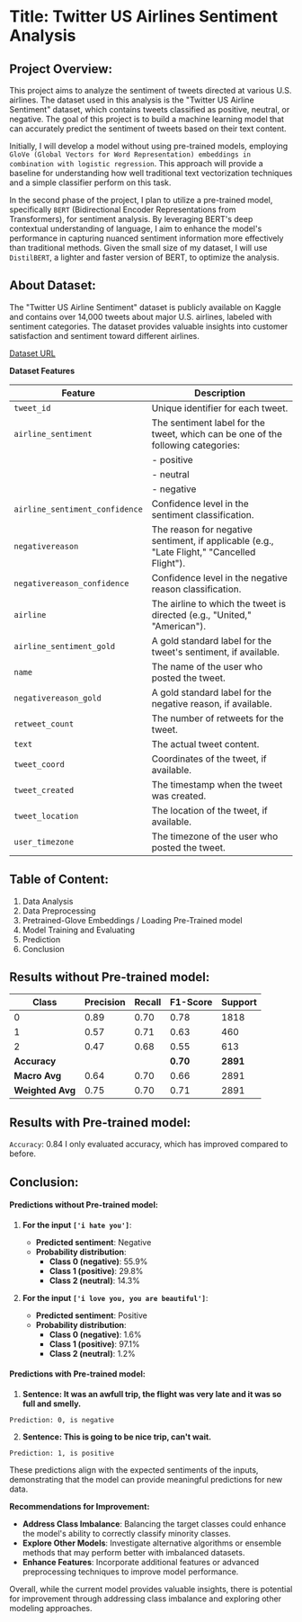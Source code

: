 # Title: Twitter US Airlines Sentiment Analysis

## Project Overview:

This project aims to analyze the sentiment of tweets directed at various U.S. airlines. The dataset used in this analysis is the "Twitter US Airline Sentiment" dataset, which contains tweets classified as positive, neutral, or negative. The goal of this project is to build a machine learning model that can accurately predict the sentiment of tweets based on their text content.

Initially, I will develop a model without using pre-trained models, employing `GloVe (Global Vectors for Word Representation) embeddings in combination with logistic regression`. This approach will provide a baseline for understanding how well traditional text vectorization techniques and a simple classifier perform on this task.

In the second phase of the project, I plan to utilize a pre-trained model, specifically `BERT` (Bidirectional Encoder Representations from Transformers), for sentiment analysis. By leveraging BERT's deep contextual understanding of language, I aim to enhance the model's performance in capturing nuanced sentiment information more effectively than traditional methods. Given the small size of my dataset, I will use `DistilBERT`, a lighter and faster version of BERT, to optimize the analysis.

## About Dataset:

The "Twitter US Airline Sentiment" dataset is publicly available on Kaggle and contains over 14,000 tweets about major U.S. airlines, labeled with sentiment categories. The dataset provides valuable insights into customer satisfaction and sentiment toward different airlines.

[Dataset URL](https://www.kaggle.com/datasets/crowdflower/twitter-airline-sentiment)

**Dataset Features**

| Feature                       | Description                                                                           |
|-------------------------------|---------------------------------------------------------------------------------------|
| `tweet_id`                    | Unique identifier for each tweet.                                                     |
| `airline_sentiment`           | The sentiment label for the tweet, which can be one of the following categories:      |
|                               | - positive                                                                           |
|                               | - neutral                                                                            |
|                               | - negative                                                                           |
| `airline_sentiment_confidence`| Confidence level in the sentiment classification.                                     |
| `negativereason`              | The reason for negative sentiment, if applicable (e.g., "Late Flight," "Cancelled Flight"). |
| `negativereason_confidence`   | Confidence level in the negative reason classification.                               |
| `airline`                     | The airline to which the tweet is directed (e.g., "United," "American").              |
| `airline_sentiment_gold`      | A gold standard label for the tweet's sentiment, if available.                        |
| `name`                        | The name of the user who posted the tweet.                                            |
| `negativereason_gold`         | A gold standard label for the negative reason, if available.                          |
| `retweet_count`               | The number of retweets for the tweet.                                                 |
| `text`                        | The actual tweet content.                                                             |
| `tweet_coord`                 | Coordinates of the tweet, if available.                                               |
| `tweet_created`               | The timestamp when the tweet was created.                                             |
| `tweet_location`              | The location of the tweet, if available.                                              |
| `user_timezone`               | The timezone of the user who posted the tweet.                                        |


## Table of Content:
1. Data Analysis
2. Data Preprocessing
3. Pretrained-Glove Embeddings / Loading Pre-Trained model
4. Model Training and Evaluating
5. Prediction
6. Conclusion


## Results without Pre-trained model:

| Class | Precision | Recall | F1-Score | Support |
|-------|-----------|--------|----------|---------|
| 0     | 0.89      | 0.70   | 0.78     | 1818    |
| 1     | 0.57      | 0.71   | 0.63     | 460     |
| 2     | 0.47      | 0.68   | 0.55     | 613     |
| **Accuracy** |  |  | **0.70** | **2891** |
| **Macro Avg** | 0.64 | 0.70   | 0.66     | 2891    |
| **Weighted Avg** | 0.75 | 0.70   | 0.71     | 2891    |

## Results with Pre-trained model:

`Accuracy`: 0.84
I only evaluated accuracy, which has improved compared to before.

## Conclusion:

#### Predictions without Pre-trained model:

1. **For the input `['i hate you']`**:
   - **Predicted sentiment**: Negative
   - **Probability distribution**:
     - **Class 0 (negative)**: 55.9%
     - **Class 1 (positive)**: 29.8%
     - **Class 2 (neutral)**: 14.3%

2. **For the input `['i love you, you are beautiful']`**:
   - **Predicted sentiment**: Positive
   - **Probability distribution**:
     - **Class 0 (negative)**: 1.6%
     - **Class 1 (positive)**: 97.1%
     - **Class 2 (neutral)**: 1.2%
    
#### Predictions with Pre-trained model:

1. **Sentence: It was an awfull trip, the flight was very late and it was so full and smelly.**

`Prediction: 0, is negative`

2. **Sentence: This is going to be nice trip, can't wait.**

`Prediction: 1, is positive`

These predictions align with the expected sentiments of the inputs, demonstrating that the model can provide meaningful predictions for new data.

**Recommendations for Improvement:**
- **Address Class Imbalance**: Balancing the target classes could enhance the model's ability to correctly classify minority classes.
- **Explore Other Models**: Investigate alternative algorithms or ensemble methods that may perform better with imbalanced datasets.
- **Enhance Features**: Incorporate additional features or advanced preprocessing techniques to improve model performance.

Overall, while the current model provides valuable insights, there is potential for improvement through addressing class imbalance and exploring other modeling approaches.
